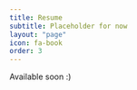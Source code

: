 ```yaml
---
title: Resume
subtitle: Placeholder for now
layout: "page"
icon: fa-book
order: 3
---
```


Available soon :)